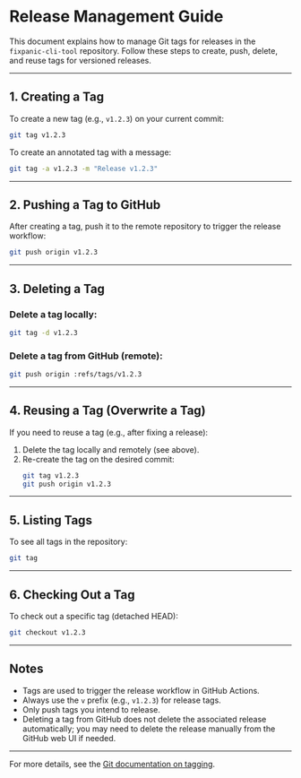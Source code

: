 # Release Management Guide

This document explains how to manage Git tags for releases in the `fixpanic-cli-tool` repository. Follow these steps to create, push, delete, and reuse tags for versioned releases.

---

## 1. Creating a Tag

To create a new tag (e.g., `v1.2.3`) on your current commit:

```sh
git tag v1.2.3
```

To create an annotated tag with a message:

```sh
git tag -a v1.2.3 -m "Release v1.2.3"
```

---

## 2. Pushing a Tag to GitHub

After creating a tag, push it to the remote repository to trigger the release workflow:

```sh
git push origin v1.2.3
```

---

## 3. Deleting a Tag

### Delete a tag locally:
```sh
git tag -d v1.2.3
```

### Delete a tag from GitHub (remote):
```sh
git push origin :refs/tags/v1.2.3
```

---

## 4. Reusing a Tag (Overwrite a Tag)

If you need to reuse a tag (e.g., after fixing a release):

1. Delete the tag locally and remotely (see above).
2. Re-create the tag on the desired commit:
   ```sh
   git tag v1.2.3
   git push origin v1.2.3
   ```

---

## 5. Listing Tags

To see all tags in the repository:
```sh
git tag
```

---

## 6. Checking Out a Tag

To check out a specific tag (detached HEAD):
```sh
git checkout v1.2.3
```

---

## Notes
- Tags are used to trigger the release workflow in GitHub Actions.
- Always use the `v` prefix (e.g., `v1.2.3`) for release tags.
- Only push tags you intend to release.
- Deleting a tag from GitHub does not delete the associated release automatically; you may need to delete the release manually from the GitHub web UI if needed.

---

For more details, see the [Git documentation on tagging](https://git-scm.com/book/en/v2/Git-Basics-Tagging).
